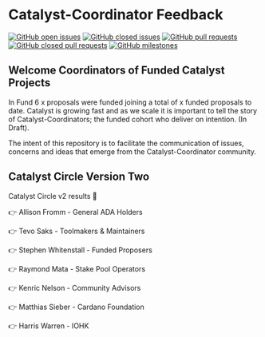 # Catalyst-Coordinator Feedback

[![GitHub open issues](https://img.shields.io/github/issues/Catalyst-Coordinator/Feedback?style=flat-square)](https://github.com/Catalyst-Coordinator/Feedback/issues)
[![GitHub closed issues](https://img.shields.io/github/issues-closed-raw/Catalyst-Coordinator/Feedback?style=flat-square)](https://github.com/Catalyst-Coordinator/Feedback/issues?q=is%3Aissue+is%3Aclosed)
[![GitHub pull requests](https://img.shields.io/github/issues-pr/Catalyst-Coordinator/Feedback)](https://github.com/Catalyst-Coordinator/Feedback/pulls)
[![GitHub closed pull requests](https://img.shields.io/github/issues-pr-closed/Catalyst-Coordinator/Feedback)](https://github.com/Catalyst-Coordinator/Feedback)
[![GitHub milestones](https://img.shields.io/github/milestones/open/Catalyst-Coordinator/Feedback?style=flat-square)](https://github.com/Catalyst-Coordinator/Feedback)

## Welcome Coordinators of Funded Catalyst Projects

In Fund 6 x proposals were funded joining a total of x funded proposals to date. Catalyst is growing fast and as we scale it is important to tell the story of Catalyst-Coordinators; the funded cohort who deliver on intention. (In Draft).

The intent of this repository is to facilitate the communication of issues, concerns and ideas that emerge from the Catalyst-Coordinator community.

## Catalyst Circle Version Two

Catalyst Circle v2 results 🎉

👉 Allison Fromm - General ADA Holders

👉 Tevo Saks - Toolmakers & Maintainers

👉 Stephen Whitenstall - Funded Proposers

👉 Raymond Mata - Stake Pool Operators

👉 Kenric Nelson - Community Advisors

👉 Matthias Sieber - Cardano Foundation

👉 Harris Warren - IOHK






